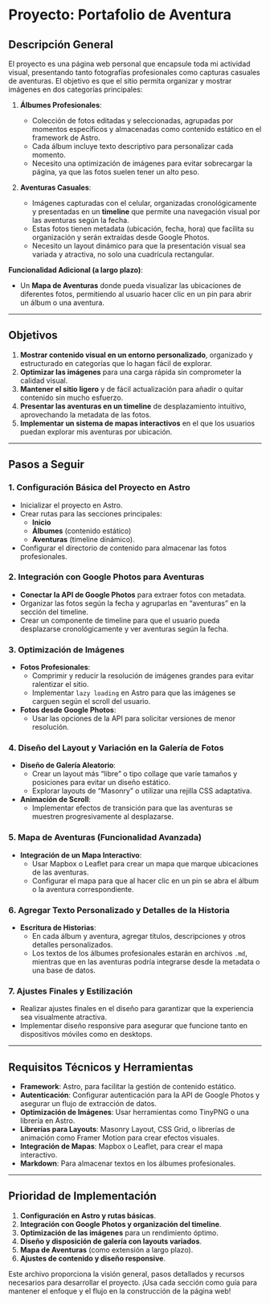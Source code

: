 # Proyecto: Portafolio de Aventura

## Descripción General

El proyecto es una página web personal que encapsule toda mi actividad visual, presentando tanto fotografías profesionales como capturas casuales de aventuras. El objetivo es que el sitio permita organizar y mostrar imágenes en dos categorías principales:

1. **Álbumes Profesionales**: 
   - Colección de fotos editadas y seleccionadas, agrupadas por momentos específicos y almacenadas como contenido estático en el framework de Astro.
   - Cada álbum incluye texto descriptivo para personalizar cada momento.
   - Necesito una optimización de imágenes para evitar sobrecargar la página, ya que las fotos suelen tener un alto peso.

2. **Aventuras Casuales**:
   - Imágenes capturadas con el celular, organizadas cronológicamente y presentadas en un **timeline** que permite una navegación visual por las aventuras según la fecha.
   - Estas fotos tienen metadata (ubicación, fecha, hora) que facilita su organización y serán extraídas desde Google Photos.
   - Necesito un layout dinámico para que la presentación visual sea variada y atractiva, no solo una cuadrícula rectangular.

**Funcionalidad Adicional (a largo plazo)**:
- Un **Mapa de Aventuras** donde pueda visualizar las ubicaciones de diferentes fotos, permitiendo al usuario hacer clic en un pin para abrir un álbum o una aventura.

---

## Objetivos

1. **Mostrar contenido visual en un entorno personalizado**, organizado y estructurado en categorías que lo hagan fácil de explorar.
2. **Optimizar las imágenes** para una carga rápida sin comprometer la calidad visual.
3. **Mantener el sitio ligero** y de fácil actualización para añadir o quitar contenido sin mucho esfuerzo.
4. **Presentar las aventuras en un timeline** de desplazamiento intuitivo, aprovechando la metadata de las fotos.
5. **Implementar un sistema de mapas interactivos** en el que los usuarios puedan explorar mis aventuras por ubicación.

---

## Pasos a Seguir

### 1. Configuración Básica del Proyecto en Astro
   - Inicializar el proyecto en Astro.
   - Crear rutas para las secciones principales:
     - **Inicio**
     - **Álbumes** (contenido estático)
     - **Aventuras** (timeline dinámico).
   - Configurar el directorio de contenido para almacenar las fotos profesionales.

### 2. Integración con Google Photos para Aventuras
   - **Conectar la API de Google Photos** para extraer fotos con metadata.
   - Organizar las fotos según la fecha y agruparlas en “aventuras” en la sección del timeline.
   - Crear un componente de timeline para que el usuario pueda desplazarse cronológicamente y ver aventuras según la fecha.

### 3. Optimización de Imágenes
   - **Fotos Profesionales**:
     - Comprimir y reducir la resolución de imágenes grandes para evitar ralentizar el sitio.
     - Implementar `lazy loading` en Astro para que las imágenes se carguen según el scroll del usuario.
   - **Fotos desde Google Photos**:
     - Usar las opciones de la API para solicitar versiones de menor resolución.

### 4. Diseño del Layout y Variación en la Galería de Fotos
   - **Diseño de Galería Aleatorio**:
     - Crear un layout más “libre” o tipo collage que varíe tamaños y posiciones para evitar un diseño estático.
     - Explorar layouts de “Masonry” o utilizar una rejilla CSS adaptativa.
   - **Animación de Scroll**:
     - Implementar efectos de transición para que las aventuras se muestren progresivamente al desplazarse.

### 5. Mapa de Aventuras (Funcionalidad Avanzada)
   - **Integración de un Mapa Interactivo**:
     - Usar Mapbox o Leaflet para crear un mapa que marque ubicaciones de las aventuras.
     - Configurar el mapa para que al hacer clic en un pin se abra el álbum o la aventura correspondiente.

### 6. Agregar Texto Personalizado y Detalles de la Historia
   - **Escritura de Historias**:
     - En cada álbum y aventura, agregar títulos, descripciones y otros detalles personalizados.
     - Los textos de los álbumes profesionales estarán en archivos `.md`, mientras que en las aventuras podría integrarse desde la metadata o una base de datos.

### 7. Ajustes Finales y Estilización
   - Realizar ajustes finales en el diseño para garantizar que la experiencia sea visualmente atractiva.
   - Implementar diseño responsive para asegurar que funcione tanto en dispositivos móviles como en desktops.

---

## Requisitos Técnicos y Herramientas

- **Framework**: Astro, para facilitar la gestión de contenido estático.
- **Autenticación**: Configurar autenticación para la API de Google Photos y asegurar un flujo de extracción de datos.
- **Optimización de Imágenes**: Usar herramientas como TinyPNG o una librería en Astro.
- **Librerías para Layouts**: Masonry Layout, CSS Grid, o librerías de animación como Framer Motion para crear efectos visuales.
- **Integración de Mapas**: Mapbox o Leaflet, para crear el mapa interactivo.
- **Markdown**: Para almacenar textos en los álbumes profesionales.

---

## Prioridad de Implementación

1. **Configuración en Astro y rutas básicas**.
2. **Integración con Google Photos y organización del timeline**.
3. **Optimización de las imágenes** para un rendimiento óptimo.
4. **Diseño y disposición de galería con layouts variados**.
5. **Mapa de Aventuras** (como extensión a largo plazo).
6. **Ajustes de contenido y diseño responsive**.

Este archivo proporciona la visión general, pasos detallados y recursos necesarios para desarrollar el proyecto. ¡Usa cada sección como guía para mantener el enfoque y el flujo en la construcción de la página web! 
